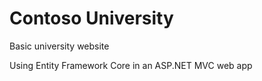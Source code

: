 # Contoso University
Basic university website

Using Entity Framework Core in an ASP.NET MVC web app
